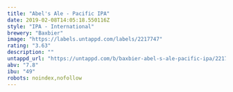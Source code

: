 ```yaml
---
title: "Abel's Ale - Pacific IPA"
date: 2019-02-08T14:05:18.550116Z
style: "IPA - International"
brewery: "Baxbier"
image: "https://labels.untappd.com/labels/2217747"
rating: "3.63"
description: ""
untappd_url: "https://untappd.com/b/baxbier-abel-s-ale-pacific-ipa/2217747"
abv: "7.8"
ibu: "49"
robots: noindex,nofollow
---
```

